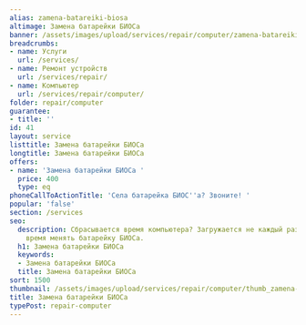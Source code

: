 ```yaml
---
alias: zamena-batareiki-biosa
altimage: Замена батарейки БИОСа
banner: /assets/images/upload/services/repair/computer/zamena-batareiki-biosa.jpg
breadcrumbs:
- name: Услуги
  url: /services/
- name: Ремонт устройств
  url: /services/repair/
- name: Компьютер
  url: /services/repair/computer/
folder: repair/computer
guarantee:
- title: ''
id: 41
layout: service
listtitle: Замена батарейки БИОСа
longtitle: Замена батарейки БИОСа
offers:
- name: 'Замена батарейки БИОСа '
  price: 400
  type: eq
phoneCallToActionTitle: 'Села батарейка БИОС''а? Звоните! '
popular: 'false'
section: /services
seo:
  description: Сбрасывается время компьютера? Загружается не каждый раз? Похоже пришло
    время менять батарейку БИОСа.
  h1: Замена батарейки БИОСа
  keywords:
  - Замена батарейки БИОСа
  title: Замена батарейки БИОСа
sort: 1500
thumbnail: /assets/images/upload/services/repair/computer/thumb_zamena-batareiki-biosa.jpg
title: Замена батарейки БИОСа
typePost: repair-computer
---
```

